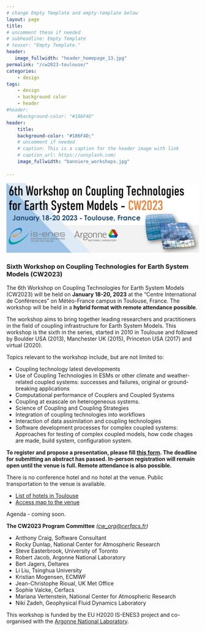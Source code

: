 ```yaml
---
# change Empty Template and empty-template below
layout: page
title: 
# uncomment these if needed
# subheadline: Empty Template
# teaser: "Empty Template."
header:
   image_fullwidth: "header_homepage_13.jpg"
permalink: "/cw2023-toulouse/"
categories:
    - design
tags:
    - design
    - background color
    - header
#header:
    #background-color: "#186F4D"
header:
    title: 
    background-color: "#186F4D;"
    # uncomment if needed
    # caption: This is a caption for the header image with link
    # caption_url: https://unsplash.com/
    image_fullwidth: "banniere_workshops.jpg"

---
```


![CW2023](../images/CW2023_visual_v1.jpg)

### <a name="CW2023"></a>Sixth Workshop on Coupling Technologies for Earth System Models (CW2023)

The 6th Workshop on Coupling Technologies for Earth System Models (CW2023) will be held on **January 18-20, 2023** at the “Centre International de Conférences” on Météo-France campus in Toulouse, France. The workshop will be held in a **hybrid format with remote attendance possible**.

The workshop aims to bring together leading researchers and practitioners in the field of coupling infrastructure for Earth System Models. This workshop is the sixth in the series, started in 2010 in Toulouse and followed by Boulder USA (2013), Manchester UK (2015), Princeton USA (2017) and virtual (2020).

Topics relevant to the workshop include, but are not limited to:
- Coupling technology latest developments
- Use of Coupling Technologies in ESMs or other climate and weather-related coupled systems: successes and failures, original or ground-breaking applications
- Computational performance of Couplers and Coupled Systems
- Coupling at exascale on heterogeneous systems.
- Science of Coupling and Coupling Strategies
- Integration of coupling technologies into workflows
- Interaction of data assimilation and coupling technologies
- Software development processes for complex coupled systems: Approaches for testing of complex coupled models, how code chages are made, build system, configuration system.

**To register and propose a presentation, please fill [this form](https://cerfacs.fr/cw2023/). The deadline for
submitting an abstract has passed. In-person registration will remain open until the venue is full. Remote attendance is also possible.**

There is no conference hotel and no hotel at the venue.  Public transportation to the venue is available.

- [List of hotels in Toulouse](https://raw.githubusercontent.com/IS-ENES3/IS-ENES-Portal-Website/master/pdf_documents/List_of_hotels_in_Toulouse.pdf)
- [Access map to the venue](https://raw.githubusercontent.com/IS-ENES3/IS-ENES-Portal-Website/master/pdf_documents/Access_Plan_CIC.pdf)

Agenda - coming soon.

**The CW2023 Program Committee** *(<cw_org@cerfacs.fr>)*
- Anthony Craig, Software Consultant
- Rocky Dunlap, National Center for Atmospheric Research
- Steve Easterbrook, University of Toronto
- Robert Jacob, Argonne National Laboratory
- Bert Jagers, Deltares
- Li Liu, Tsinghua University
- Kristian Mogensen, ECMWF
- Jean-Christophe Rioual, UK Met Office
- Sophie Valcke, Cerfacs
- Mariana Vertenstein, National Center for Atmospheric Research 
- Niki Zadeh, Geophysical Fluid Dynamics Laboratory

This workshop is funded by the EU H2020 IS-ENES3 project and co-organised with the [Argonne National Laboratory](https://www.anl.gov/).
